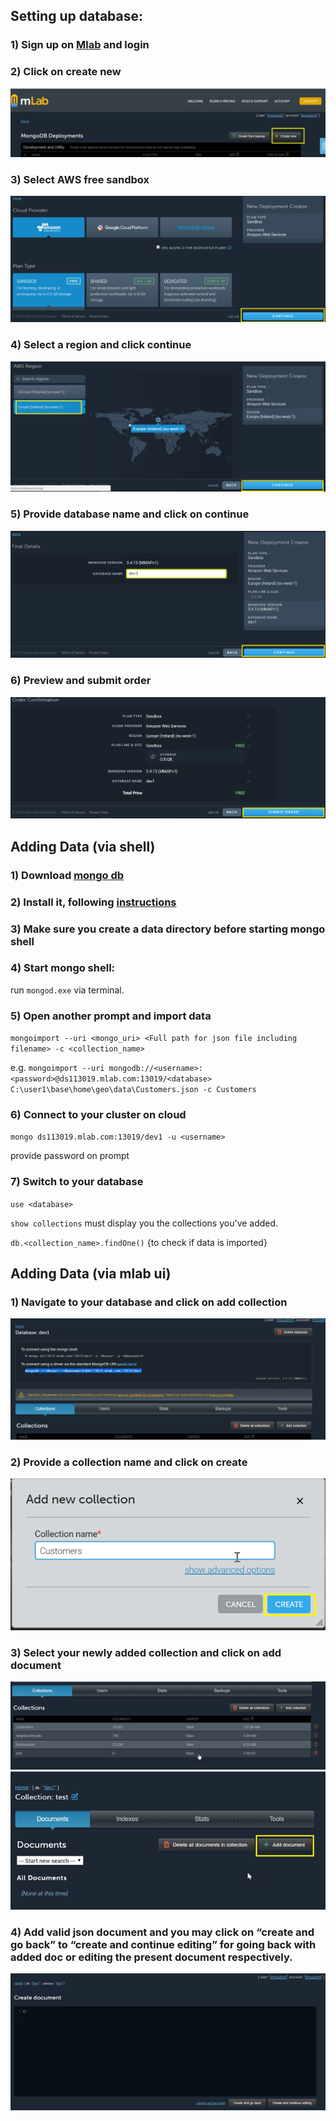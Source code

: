 ## Setting up database:
### 1) Sign up on [Mlab](https://mlab.com) and login
### 2) Click on create new
![image1](Resources/1.%20Click%20on%20create%20new.png)
### 3) Select AWS free sandbox
![image2](Resources/2.%20Select%20AWS%20free%20sandbox.png)
### 4) Select a region and click continue 
![image3](Resources/3.%20Select%20a%20region%20and%20click%20continue.png)
### 5) Provide database name and click on continue
![image4](Resources/4.%20Provide%20database%20name%20and%20click%20on%20continue.png)
### 6) Preview and submit order
![image5](Resources/5.%20Preview%20and%20submit%20order.png)

## Adding Data (via shell)
### 1) Download [mongo db](https://www.mongodb.com/download-center#atlas)
### 2) Install it, following [instructions](https://docs.mongodb.com/getting-started/shell/installation/)
### 3) Make sure you create a data directory before starting mongo shell
### 4) Start mongo shell:
run `mongod.exe` via terminal.
### 5) Open another prompt and import data
`mongoimport --uri <mongo_uri> <Full path for json file including filename> -c <collection_name>`

e.g. `mongoimport --uri mongodb://<username>:<password>@ds113019.mlab.com:13019/<database> C:\user1\base\home\geo\data\Customers.json -c Customers`
### 6) Connect to your cluster on cloud
`mongo ds113019.mlab.com:13019/dev1 -u <username>`

provide password on prompt
### 7) Switch to your database
`use <database>`

`show collections` must display you the collections you've added.

`db.<collection_name>.findOne()` {to check if data is imported}

## Adding Data (via mlab ui)
### 1)	Navigate to your database and click on add collection
![image6](Resources/6.%20Navigate%20to%20database%20and%20click%20on%20Add%20collection.png)
### 2)	Provide a collection name and click on create
![image7](Resources/7.%20Add%20new%20Collection.png)
### 3)	Select your newly added collection and click on add document
![image8](Resources/8.%20Select%20newly%20added%20Collection.png)
![image9](Resources/9.%20Click%20on%20Add%20Document.png)
### 4)	Add valid json document and you may click on “create and go back” to “create and continue editing” for going back with added doc or editing the present document respectively.
![image10](Resources/10.%20Create%20Document.png)
